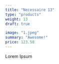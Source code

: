 ```yaml
---
title: "Necessaire 13"
type: "products"
weight: 13
draft: true

image: "1.jpeg"
summary: "Awesome!"
price: 123.50
---
```


Lorem Ipsum
